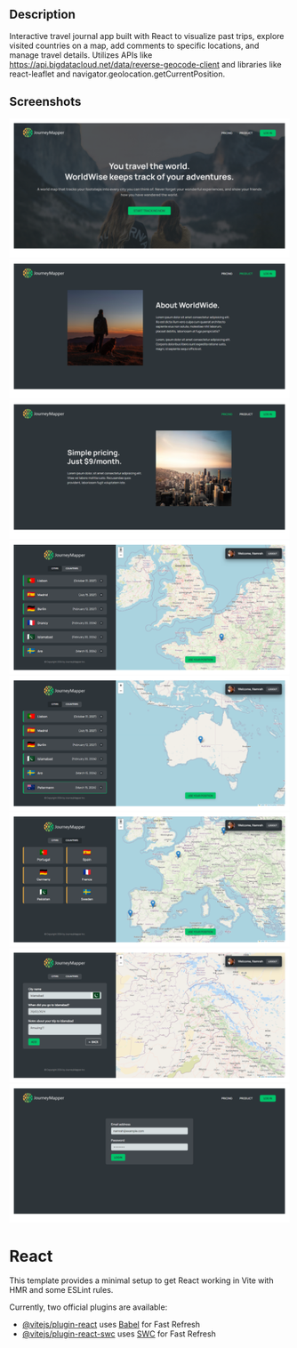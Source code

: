 ## Description

Interactive travel journal app built with React to visualize past trips, explore visited countries on a map, add comments to specific locations, and manage travel details. Utilizes APIs like https://api.bigdatacloud.net/data/reverse-geocode-client and libraries like react-leaflet and navigator.geolocation.getCurrentPosition.


## Screenshots

![Main Page](/react-kaleidoscope/journey-mapper/public/readmefileImages/1.png)
![Product Page](/react-kaleidoscope/journey-mapper/public/readmefileImages/2.png)
![Pricing Page](/react-kaleidoscope/journey-mapper/public/readmefileImages/3.png)
![Main App](/react-kaleidoscope/journey-mapper/public/readmefileImages/4n.png)
![Current Location](/react-kaleidoscope/journey-mapper/public/readmefileImages/5n.png)
![Filtered Countries](/react-kaleidoscope/journey-mapper/public/readmefileImages/6n.png)
![Add City](/react-kaleidoscope/journey-mapper/public/readmefileImages/7.png)
![Login Page](/react-kaleidoscope/journey-mapper/public/readmefileImages/8.png)

# React

This template provides a minimal setup to get React working in Vite with HMR and some ESLint rules.

Currently, two official plugins are available:

- [@vitejs/plugin-react](https://github.com/vitejs/vite-plugin-react/blob/main/packages/plugin-react/README.md) uses [Babel](https://babeljs.io/) for Fast Refresh
- [@vitejs/plugin-react-swc](https://github.com/vitejs/vite-plugin-react-swc) uses [SWC](https://swc.rs/) for Fast Refresh
